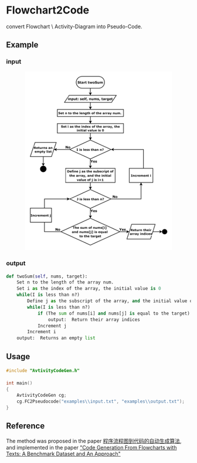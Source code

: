 # Flowchart2Code

convert Flowchart \ Activity-Diagram into Pseudo-Code. 

## Example
### input
<p align="center">
<img src="https://github.com/LiuZeJie97/flowchart-to-code/blob/master/img/FC_example_1.png" width="400"/>
<p>

### output

```python
def twoSum(self, nums, target):
    Set n to the length of the array num. 
    Set i as the index of the array, the initial value is 0
    while(I is less than n?)
        Define j as the subscript of the array, and the initial value of j is i+1
        while(I is less than n?)
            if (The sum of nums[i] and nums[j] is equal to the target)
                output:  Return their array indices
            Increment j
        Increment i
    output:  Returns an empty list
```

## Usage
```cpp
#include "AvtivityCodeGen.h"

int main()
{
	AvtivityCodeGen cg;
	cg.FC2Pseudocode("examples\\input.txt", "examples\\output.txt");
}
```

## Reference
The method was proposed in the paper [程序流程图到代码的自动生成算法](https://journal.xidian.edu.cn/xdxb/CN/abstract/abstract11616.shtml#1.), and implemented in the paper ["Code Generation From Flowcharts with Texts: A Benchmark Dataset and An Approach"](https://aclanthology.org/D18-2002/)